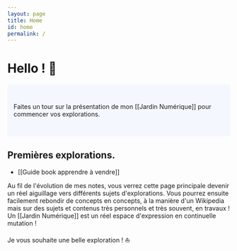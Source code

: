 ```yaml
---
layout: page
title: Home
id: home
permalink: /
---
```


# Hello ! 👋

<p style="padding: 3em 1em; background: #f5f7ff; border-radius: 4px;">
  Faites un tour sur la présentation de mon [[Jardin Numérique]] pour commencer vos explorations.
</p>

## Premières explorations.

- [[Guide book apprendre à vendre]]



Au fil de l'évolution de mes notes, vous verrez cette page principale devenir un réel aiguillage vers différents sujets d'explorations. Vous pourrez ensuite facilement rebondir de concepts en concepts, à la manière d'un Wikipedia mais sur des sujets et contenus très personnels et très souvent, en travaux ! Un [[Jardin Numérique]] est un réel espace d'expression en continuelle mutation !

Je vous souhaite une belle exploration ! ⛵

<style>
  .wrapper {
    max-width: 46em;
  }
</style>
